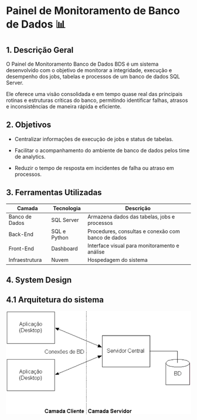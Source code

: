# Painel de Monitoramento de Banco de Dados 📊

## 1. Descrição Geral

O Painel de Monitoramento Banco de Dados BDS é um sistema desenvolvido com o objetivo de monitorar a integridade, execução e desempenho dos jobs, tabelas e processos de um banco de dados SQL Server.

Ele oferece uma visão consolidada e em tempo quase real das principais rotinas e estruturas críticas do banco, permitindo identificar falhas, atrasos e inconsistências de maneira rápida e eficiente.

## 2. Objetivos

* Centralizar informações de execução de jobs e status de tabelas.

* Facilitar o acompanhamento do ambiente de banco de dados pelos time de analytics.

* Reduzir o tempo de resposta em incidentes de falha ou atraso em processos.

## 3. Ferramentas Utilizadas

| Camada         | Tecnologia                                              | Descrição                                    |
| -------------- | ------------------------------------------------------- | -------------------------------------------- |
| Banco de Dados | SQL Server                                              | Armazena dados das tabelas, jobs e processos |
| Back-End       | SQL e Python                                            | Procedures, consultas e conexão com banco de dados |
| Front-End      | Dashboard | Interface visual para monitoramento e análise                  |
| Infraestrutura | Nuvem                                                   | Hospedagem do sistema    |

## 4. System Design

## 4.1 Arquitetura do sistema

<img src="arquitetura.png" alt="Arquitetura" width="600"/>
